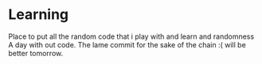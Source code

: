 Learning
========

Place to put all the random code that i play with and learn and randomness
A day with out code. The lame commit for the sake of the chain :( will be better tomorrow. 
